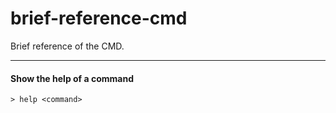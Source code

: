 # brief-reference-cmd
Brief reference of the CMD.

---

#### Show the help of a command
```
> help <command>
```
